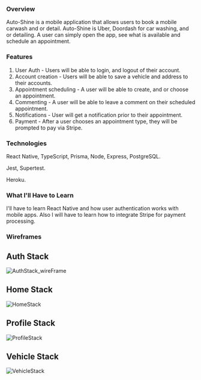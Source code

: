 ### Overview
Auto-Shine is a mobile application that allows users to book a mobile carwash and or detail. Auto-Shine is Uber, Doordash for car washing, and or detailing. A user can simply open the app, see what is available and schedule an appointment.


### Features
1. User Auth - Users will be able to login, and logout of their account.
2. Account creation - Users will be able to save a vehicle and address to their accounts.
3. Appointment scheduling - A user will be able to create, and or choose an appointment.
4. Commenting - A user will be able to leave a comment on their scheduled appointment. 
5. Notifications - User will get a notification prior to their appointment.
6. Payment - After a user chooses an appointment type, they will be prompted to pay via Stripe.

### Technologies
React Native, 
TypeScript, 
Prisma, 
Node, 
Express, 
PostgreSQL.

Jest, 
Supertest.

Heroku.

### What I'll Have to Learn
I'll have to learn React Native and how user authentication works with mobile apps. Also I will have to learn how to integrate Stripe for payment processing. 


### Wireframes

## Auth Stack 
![AuthStack_wireFrame](https://user-images.githubusercontent.com/11067335/147862634-246a7332-df07-477d-aad9-0e15cca53bd4.jpeg)

## Home Stack 
![HomeStack](https://user-images.githubusercontent.com/11067335/147862644-d3a5b303-986c-482c-a314-0da5611cf86c.jpeg)

## Profile Stack 
![ProfileStack](https://user-images.githubusercontent.com/11067335/147862656-062daa55-2913-4b76-a4a9-d22ee20d9552.jpeg)

## Vehicle Stack
![VehicleStack](https://user-images.githubusercontent.com/11067335/147862665-578d32cf-0477-4df5-9519-7abb676f51df.jpeg)
